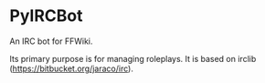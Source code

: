 PyIRCBot
========

An IRC bot for FFWiki.

Its primary purpose is for managing roleplays.  It is based on irclib (https://bitbucket.org/jaraco/irc).
